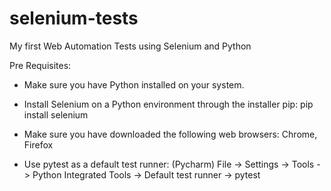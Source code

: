 # selenium-tests


 My first Web Automation Tests using Selenium and Python 
 
 Pre Requisites:
 - Make sure you have Python installed on your system.
 - Install Selenium on a Python environment through the installer pip: pip install selenium
 
 - Make sure you have downloaded the following web browsers: Chrome, Firefox

- Use pytest as a default test runner:  (Pycharm) File -> Settings -> Tools -> Python Integrated Tools -> Default test runner -> pytest
